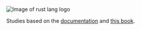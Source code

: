 ![Image of rust lang logo](https://www.rust-lang.org/static/images/rust-social-wide.jpg)

Studies based on the [documentation](https://doc.rust-lang.org/book/title-page.html) and [this book](https://www.packtpub.com/application-development/network-programming-rust).
